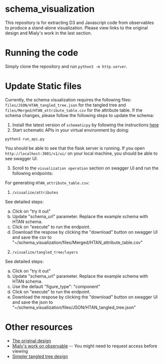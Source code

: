 # schema_visualization
This repository is for extracting D3 and Javascript code from observables to produce a stand-alone visualization. Please view links to the original design and Mialy's work in the last section. 

# Running the code
Simply clone the repository and run `python3 -m http.server`. 

# Update Static files
Currently, the schema visualization requires the following files: `files/JSON/HTAN_tangled_tree.json` for the tangled tree and `files/Merged/HTAN_attribute_table.csv` for the attribute table. If the schema changes, please follow the following steps to update the schema: 
1. Install the latest version of `schematicpy` by following the instructions [here](https://github.com/Sage-Bionetworks/schematic/blob/develop/README.md#installation:~:text=various%20data%20contributors.-,Installation,-Installation%20Requirements)
2. Start schematic APIs in your virtual environment by doing: 
```
python3 run_api.py
```
You should be able to see that the flask server is running. If you open `http://localhost:3001/v1/ui/` on your local machine, you should be able to see swagger UI. 

3. Scroll to the `visualization operation` section on swagger UI and run the following endpoints: 

For generating `HTAN_attribute_table.csv`: 
1) `/visualize/attributes`

See detailed steps:
<ol type="a">
<li>Click on "try it out"</li>
<li>Update "schema_url" parameter. Replace the example schema with HTAN schema.</li>
<li>Click on "execute" to run the endpoint. </li>
<li>Download the respose by clicking the "download" button on swagger UI and save the csv to "~/schema_visualization/files/Merged/HTAN_attribute_table.csv"</li>
</ol>


2) `/visualize/tangled_tree/layers`

See detailed steps:
<ol type="a">
<li>Click on "try it out"</li>
<li>Update "schema_url" parameter. Replace the example schema with HTAN schema.</li>
<li>Use the default "figure_type": "component"</li>
<li>Click on "execute" to run the endpoint. </li>
<li>Download the respose by clicking the "download" button on swagger UI and save the json to "~/schema_visualization/files/JSON/HTAN_tangled_tree.json"</li>
</ol>


# Other resources
* [The original design](https://observablehq.com/@nitaku/tangled-tree-visualization-ii) 
* [Mialy's work on observable](https://observablehq.com/d/c3fd85acfb34db59) -- You might need to request access before viewing 
* [Simpler tangled tree design](https://observablehq.com/@nettly/tangled-tree-sourcing-facts)

